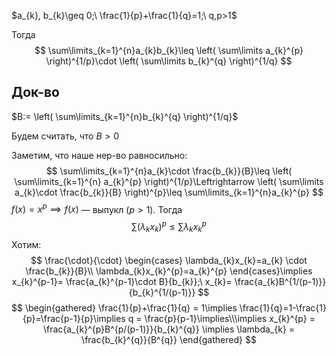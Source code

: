 $a_{k}, b_{k}\geq 0;\ \frac{1}{p}+\frac{1}{q}=1;\ q,p>1$

Тогда 
$$
\sum\limits_{k=1}^{n}a_{k}b_{k}\leq \left( \sum\limits a_{k}^{p} \right)^{1/p}\cdot \left( \sum\limits b_{k}^{q} \right)^{1/q}
$$
## Док-во

$B:= \left( \sum\limits_{k=1}^{n}b_{k}^{q} \right)^{1/q}$

Будем считать, что $B>0$

Заметим, что наше нер-во равносильно:
$$
\sum\limits_{k=1}^{n}a_{k}\cdot \frac{b_{k}}{B}\leq \left( \sum\limits_{k=1}^{n} a_{k}^{p} \right)^{1/p}\Leftrightarrow \left( \sum\limits a_{k}\cdot \frac{b_{k}}{B} \right)^{p}\leq \sum\limits_{k=1}^{n}a_{k}^{p}
$$
$f(x)=x^{p}\implies f(x)$ — выпукл ($p>1$). Тогда
$$
\sum\limits(\lambda_{k}x_{k})^{p}\leq \sum\limits \lambda_{k}x_{k}^{p}
$$
Хотим:
$$
\frac{\cdot}{\cdot}
\begin{cases}
\lambda_{k}x_{k}=a_{k} \cdot \frac{b_{k}}{B}\\
\lambda_{k}x_{k}^{p}=a_{k}^{p}
\end{cases}\implies x_{k}^{p-1}= \frac{a_{k}^{p-1}\cdot B}{b_{k}};\ x_{k}= \frac{a_{k}B^{1/(p-1)}}{b_{k}^{1/(p-1)}}
$$
$$
\begin{gathered}
\frac{1}{p}+\frac{1}{q} = 1\implies \frac{1}{q}=1-\frac{1}{p}=\frac{p-1}{p}\implies q = \frac{p}{p-1}\implies\\\implies x_{k}^{p} = \frac{a_{k}^{p}B^{p/(p-1)}}{b_{k}^{q}} \implies \lambda_{k} = \frac{b_{k}^{q}}{B^{q}}
\end{gathered}
$$
